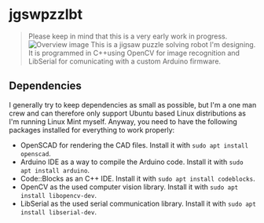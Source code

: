 # jgswpzzlbt

> Please keep in mind that this is a very early work in progress.
![Overview image](overview.svg)
This is a jigsaw puzzle solving robot I'm designing. It is programmed in C++using OpenCV for image recognition and LibSerial for comunicating with a custom Arduino firmware.

## Dependencies

I generally try to keep dependencies as small as possible, but I'm a one man crew and can therefore only support Ubuntu based Linux distributions as I'm running Linux Mint myself. Anyway, you need to have the following packages installed for everything to work properly:
- OpenSCAD for rendering the CAD files. Install it with `sudo apt install openscad`.
- Arduino IDE as a way to compile the Arduino code. Install it with `sudo apt install arduino`.
- Code::Blocks as an C++ IDE. Install it with `sudo apt install codeblocks`.
- OpenCV as the used computer vision library. Install it with `sudo apt install libopencv-dev`.
- LibSerial as the used serial communication library. Install it with `sudo apt install libserial-dev`.
